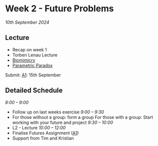 # Week 2 - Future Problems

*10th September 2024*

## Lecture
* Recap on week 1
* Torben Lenau Lecture
* [Biomimicry](Agile/Concepts/Biomimicry)
* [Parametric Paradox]



Submit: [A1]: 15th September

## Detailed Schedule
*8:00 – 9:00*
* Follow up on last weeks exercise
*9:00 – 9:30*
* For those without a group: form a group For those with a group: Start working with your future and project
*9:30 – 10:00*
* L2 - Lecture
*10:00 – 12:00*
* Finalise Futures Assignment ([A1])
* Support from Tim and Kristian


[A1]: Agile/Assignments/A1
[Parametric Paradox]: Agile/Concepts/ParametricParadox
